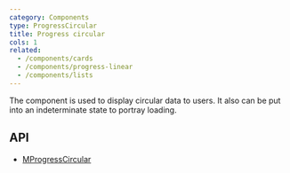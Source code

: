 ```yaml
---
category: Components
type: ProgressCircular
title: Progress circular
cols: 1
related:
  - /components/cards
  - /components/progress-linear
  - /components/lists
---
```


The component is used to display circular data to users. It also can be put into an indeterminate state to portray loading.

## API

- [MProgressCircular](/api/MProgressCircular)